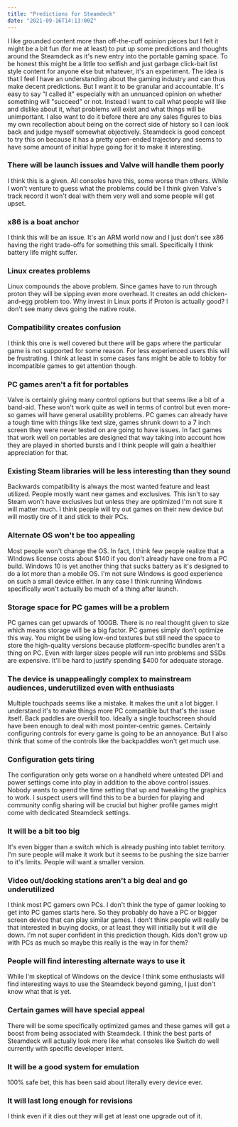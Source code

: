 ```yaml
---
title: "Predictions for Steamdeck"
date: "2021-09-16T14:13:00Z"
---
```


I like grounded content more than off-the-cuff opinion pieces but I felt it might be a bit fun (for me at least) to put up some predictions and thoughts around the Steamdeck as it's new entry into the portable gaming space.  To be honest this might be a little too selfish and just garbage click-bait list style content for anyone else but whatever, it's an experiment.  The idea is that I feel I have an understanding about the gaming industry and can thus make decent predictions.  But I want it to be granular and accountable.  It's easy to say "I called it" especially with an unnuanced opinion on whether something will "succeed" or not. Instead I want to call what people will like and dislike about it, what problems will exist and what things will be unimportant.  I also want to do it before there are any sales figures to bias my own recollection about being on the correct side of history so I can look back and judge myself somewhat objectively.  Steamdeck is good concept to try this on because it has a pretty open-ended trajectory and seems to have some amount of initial hype going for it to make it interesting.

### There will be launch issues and Valve will handle them poorly

I think this is a given.  All consoles have this, some worse than others.  While I won't venture to guess what the problems could be I think given Valve's track record it won't deal with them very well and some people will get upset.

### x86 is a boat anchor

I think this will be an issue.  It's an ARM world now and I just don't see x86 having the right trade-offs for something this small.  Specifically I think battery life might suffer.

### Linux creates problems

Linux compounds the above problem.  Since games have to run through proton they will be sipping even more overhead.  It creates an odd chicken-and-egg problem too.  Why invest in Linux ports if Proton is actually good?  I don't see many devs going the native route.

### Compatibility creates confusion

I think this one is well covered but there will be gaps where the particular game is not supported for some reason.  For less experienced users this will be frustrating.  I think at least in some cases fans might be able to lobby for incompatible games to get attention though.

### PC games aren't a fit for portables

Valve is certainly giving many control options but that seems like a bit of a band-aid.  These won't work quite as well in terms of control but even more-so games will have general usability problems.  PC games can already have a tough time with things like text size, games shrunk down to a 7 inch screen they were never tested on are going to have issues.  In fact games that work well on portables are designed that way taking into account how they are played in shorted bursts and I think people will gain a healthier appreciation for that.

### Existing Steam libraries will be less interesting than they sound

Backwards compatibility is always the most wanted feature and least utilized.  People mostly want new games and exclusives.  This isn't to say Steam won't have exclusives but unless they are optimized I'm not sure it will matter much.  I think people will try out games on their new device but will mostly tire of it and stick to their PCs.

### Alternate OS won't be too appealing 

Most people won't change the OS.  In fact, I think few people realize that a Windows license costs about $140 if you don't already have one from a PC build.  Windows 10 is yet another thing that sucks battery as it's designed to do a lot more than a mobile OS.  I'm not sure Windows is good experience on such a small device either.  In any case I think running Windows specifically won't actually be much of a thing after launch.

### Storage space for PC games will be a problem

PC games can get upwards of 100GB.  There is no real thought given to size which means storage will be a big factor.  PC games simply don't optimize this way.  You might be using low-end textures but still need the space to store the high-quality versions because platform-specific bundles aren't a thing on PC.  Even with larger sizes people will run into problems and SSDs are expensive.  It'll be hard to justify spending $400 for adequate storage.

### The device is unappealingly complex to mainstream audiences, underutilized even with enthusiasts

Multiple touchpads seems like a mistake.  It makes the unit a lot bigger.  I understand it's to make things more PC compatible but that's the issue itself.  Back paddles are overkill too.  Ideally a single touchscreen should have been enough to deal with most pointer-centric games.  Certainly configuring controls for every game is going to be an annoyance.  But I also think that some of the controls like the backpaddles won't get much use.

### Configuration gets tiring

The configuration only gets worse on a handheld where untested DPI and power settings come into play in addition to the above control issues.  Nobody wants to spend the time setting that up and tweaking the graphics to work.  I suspect users will find this to be a burden for playing and community config sharing will be crucial but higher profile games might come with dedicated Steamdeck settings.

### It will be a bit too big

It's even bigger than a switch which is already pushing into tablet territory.  I'm sure people will make it work but it seems to be pushing the size barrier to it's limits.  People will want a smaller version.

### Video out/docking stations aren't a big deal and go underutilized

I think most PC gamers own PCs.  I don't think the type of gamer looking to get into PC games starts here.  So they probably do have a PC or bigger screen device that can play similar games.  I don't think people will really be that interested in buying docks, or at least they will initially but it will die down.  I'm not super confident in this prediction though.  Kids don't grow up with PCs as much so maybe this really is the way in for them?

### People will find interesting alternate ways to use it

While I'm skeptical of Windows on the device I think some enthusiasts will find interesting ways to use the Steamdeck beyond gaming, I just don't know what that is yet.

### Certain games will have special appeal

There will be some specifically optimized games and these games will get a boost from being associated with Steamdeck.  I think the best parts of Steamdeck will actually look more like what consoles like Switch do well currently with specific developer intent.

### It will be a good system for emulation

100% safe bet, this has been said about literally every device ever.

### It will last long enough for revisions

I think even if it dies out they will get at least one upgrade out of it.